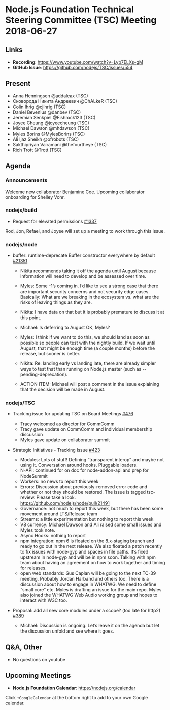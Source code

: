 # Node.js Foundation Technical Steering Committee (TSC) Meeting 2018-06-27

## Links

* **Recording**: https://www.youtube.com/watch?v=Lyb7ELXs-gM
* **GitHub Issue**: https://github.com/nodejs/TSC/issues/554

## Present

* Anna Henningsen @addaleax (TSC)
* Сковорода Никита Андреевич @ChALkeR (TSC)
* Colin Ihrig @cjihrig (TSC)
* Daniel Bevenius @danbev (TSC)
* Jeremiah Senkpiel @Fishrock123 (TSC)
* Joyee Cheung @joyeecheung (TSC)
* Michael Dawson @mhdawson (TSC)
* Myles Borins @MylesBorins (TSC)
* Ali Ijaz Sheikh @ofrobots (TSC)
* Sakthipriyan Vairamani @thefourtheye (TSC)
* Rich Trott @Trott (TSC)

## Agenda

### Announcements

Welcome new collaborator Benjamine Coe. Upcoming collaborator onboarding for Shelley Vohr.

### nodejs/build

* Request for elevated permissions [#1337](https://github.com/nodejs/build/issues/1337)

Rod, Jon, Refael, and Joyee will set up a meeting to work through this issue.

### nodejs/node

* buffer: runtime-deprecate Buffer constructor everywhere by default [#21351](https://github.com/nodejs/node/pull/21351)

  * Nikita recommends taking it off the agenda until August because information will need to develop and be assessed over time.

  * Myles: Some -1’s coming in. I’d like to see a strong case that there are important security concerns
    and not security edge cases. Basically: What are we breaking in the ecosystem vs. what are the risks of
    leaving things as they are.
  * Nikita: I have data on that but it is probably premature to discuss it at this point.

  * Michael: Is deferring to August OK, Myles?

  * Myles: I think if we want to do this, we should land as soon as possible so people can test with the nightly
    build. If we wait until August, that might be enough time (a couple months) before the release, but sooner is better.

  * Nikita: Re: landing early vs landing late, there are already simpler ways to test that than running on Node.js master (such as --pending-deprecation).

  * ACTION ITEM: Michael will post a comment in the issue explaining that the decision will be made in August.

### nodejs/TSC

* Tracking issue for updating TSC on Board Meetings [#476](https://github.com/nodejs/TSC/issues/476)
  * Tracy welcomed as director for CommComm
  * Tracy gave update on CommComm and individual membership discussion
  * Myles gave update on collaborator summit

* Strategic Initiatives - Tracking Issue [#423](https://github.com/nodejs/TSC/issues/423)
  * Modules: Lots of stuff! Defining “transparent interop” and maybe not using it. Conversation around hooks. Pluggable loaders.
  * N-API: continued for on doc for node-addon-api and prep for NodeSummit
  * Workers: no news to report this week
  * Errors: Discussion about previously-removed error code and whether or not they should be restored. The issue is tagged tsc-review. Please take a look. https://github.com/nodejs/node/pull/21491
  * Governance: not much to report this week, but there has been some movement around LTS/Release team
  * Streams: a little experimentation but nothing to report this week
  * V8 currency: Michael Dawson and Ali raised some small issues and Myles took note.
  * Async Hooks: nothing to report
  * npm integration: npm 6 is floated on the 8.x-staging branch and ready to go out in the next release. We also floated a patch recently to fix issues with node-gyp and spaces in file paths. It’s fixed upstream in node-gyp and will be in npm soon. Talking with npm team about having an agreement on how to work together and timing for releases.
  * open web standards: Gus Caplan will be going to the next TC-39 meeting. Probably Jordan Harband and others too. There is a discussion about how to engage in WHATWG. We need to define “small core” etc. Myles is drafting an issue for the main repo. Myles also joined the WHATWG Web Audio working group and hopes to interact with W3C too.

* Proposal: add all new core modules under a scope? (too late for http2) [#389](https://github.com/nodejs/TSC/issues/389)

  * Michael: Discussion is ongoing. Let’s leave it on the agenda but let the discussion unfold and see where it goes.

## Q&A, Other

* No questions on youtube

## Upcoming Meetings

* **Node.js Foundation Calendar**: https://nodejs.org/calendar

Click `+GoogleCalendar` at the bottom right to add to your own Google calendar.
